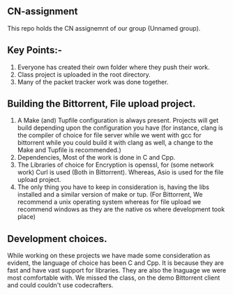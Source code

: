 ﻿## CN-assignment

This repo holds the CN assignemnt of our group (Unnamed group).

## Key Points:-
  1. Everyone has created their own folder where they push their work.
  2. Class project is uploaded in the root directory.
  3. Many of the packet tracker work was done together.

## Building the Bittorrent, File upload project.
  1. A Make (and) Tupfile configuration is always present. Projects will get build depending upon the configuration you have (for instance, clang is the compiler of choice for file server while we went with gcc for bittorrent while you could build it with     clang as well, a change to the Make and Tupfile is recommended.)
  2. Dependencies, Most of the work is done in C and Cpp.
  3. The Libraries of choice for Encryption is openssl, for (some network work) Curl is used (Both in Bittorrent). Whereas, Asio is used for the file upload project.
  4. The only thing you have to keep in consideration is, having the libs installed and a similar version of make or tup. (For Bittorrent, We recommend a unix operating system whereas for file upload we recommend windows as they are the native os where          development took place)

## Development choices.
While working on these projects we have made some consideration as evident, the language of choice has been C and Cpp. It is because they are fast and have vast support for libraries. They are also the lnaguage we were most comfortable with. 
We missed the class, on the demo Bittorrent client and could couldn't use codecrafters. 
